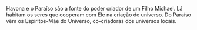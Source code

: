 ﻿Havona e o Paraíso são a fonte do poder criador de um Filho Michael. Lá habitam os seres que cooperam com Ele na criação de universo. Do Paraíso vêm os Espíritos-Mãe do Universo, co-criadoras dos universos locais.<BR><BR>